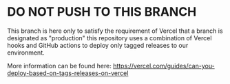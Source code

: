 # DO NOT PUSH TO THIS BRANCH

This branch is here only to satisfy the requirement of Vercel that a branch is designated as "production"
this repository uses a combination of Vercel hooks and GitHub actions to deploy only tagged releases to our environment.

More information can be found here:
https://vercel.com/guides/can-you-deploy-based-on-tags-releases-on-vercel
